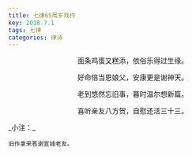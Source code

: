 ```yaml
---
title: 七律65周岁戏作
key: 2018.7.1
tags: 七律
categories: 律诗
---
```


<p align="center">面条鸡蛋又糕添，依俗乐得过生缘。
</p>
<p align="center">好命倍当恩娘父，安康更是谢神天。
</p>
<p align="center">老到悠然忘旧事，暮时温尔想新篇。
</p>
<p align="center">喜听亲友八方贺，自慰还活三十三。
</p>
_小注：_

```
旧作拿来答谢宣城老友。
```